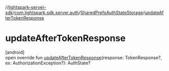 //[lightspark-server-sdk](../../../index.md)/[com.lightspark.sdk.server.auth](../index.md)/[SharedPrefsAuthStateStorage](index.md)/[updateAfterTokenResponse](update-after-token-response.md)

# updateAfterTokenResponse

[android]\
open override fun [updateAfterTokenResponse](update-after-token-response.md)(response: TokenResponse?, ex: AuthorizationException?): AuthState?
